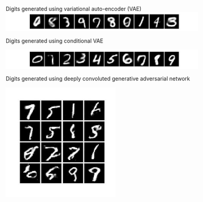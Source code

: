 Digits generated using variational auto-encoder (VAE)
![VAE](images/vae_generation.jpg)

Digits generated using conditional VAE

![Conditional VAE](images/conditional_vae_generation.jpg)

Digits generated using deeply convoluted generative adversarial network 

![DC-GAN](images/dc_gan_results.jpg)
